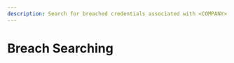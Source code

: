 ```yaml
---
description: Search for breached credentials associated with <COMPANY>
---
```


# Breach Searching

